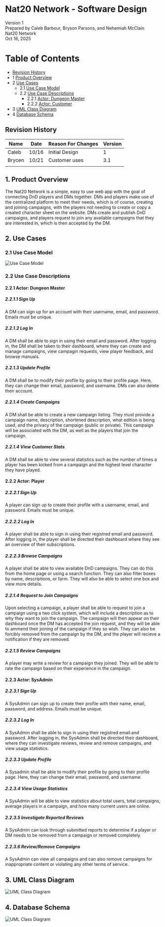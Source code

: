 # Nat20 Network - Software Design 

Version 1  
Prepared by Caleb Barbour, Bryson Parsons, and Nehemiah McClain\
Nat20 Network\
Oct 16, 2025

Table of Contents
=================
* [Revision History](#revision-history)
* 1 [Product Overview](#1-product-overview)
* 2 [Use Cases](#2-use-cases)
  * 2.1 [Use Case Model](#21-use-case-model)
  * 2.2 [Use Case Descriptions](#22-use-case-descriptions)
    * 2.2.1 [Actor: Dungeon Master](#221-actor-dungeon-master)
    * 2.2.2 [Actor: Customer](#222-actor-customer) 
* 3 [UML Class Diagram](#3-uml-class-diagram)
* 4 [Database Schema](#4-database-schema)

## Revision History
| Name | Date    | Reason For Changes  | Version   |
| ---- | ------- | ------------------- | --------- |
|  Caleb  |10/16     | Initial Design      |    1      |
|Brycen|  10/21       |  Customer uses   |   3.1        |
|      |         |                     |           |

## 1. Product Overview
The Nat20 Network is a simple, easy to use web app with the goal of connecting DnD players and DMs together. DMs and players make use of the centralized platform to meet their needs, which is of course, creating and joining campaigns, with the players not needing to create or copy a created character sheet on the website. 
DMs create and publish DnD campaigns, and players request to join any available campaigns that they are interested in, which is then accepted by the DM.

## 2. Use Cases
### 2.1 Use Case Model
![Use Case Model](https://github.com/cmbarbour-edu/Fall25-Group10/blob/nmcclain-milestone4/doc/object-oriented-design/nat20use-case.png)

### 2.2 Use Case Descriptions

#### 2.2.1 Actor: Dungeon Master
##### 2.2.1.1 Sign Up
A DM can sign up for an account with their username, email, and password. Emails must be unique.
##### 2.2.1.2 Log In
A DM shall be able to sign in using their email and password. After logging in, the DM shall be taken to their dashboard, where they can create and manage campaigns, view campagin requests, view player feedback, and browse manuals.
##### 2.2.1.3 Update Profile
A DM shall be to modify their profile by going to their profile page. Here, they can change their email, password, and username. DMs can also delete their account.
##### 2.2.1.4 Create Campaigns
A DM shall be able to create a new campaign listing. They must provide a campaign name, description, shortened description, what edition is being used, and the privacy of the campaign (public or private). This campaign will be associated with the DM, as well as the players that join the campaign. 
##### 2.2.1.4 View Customer Stats
A DM shall be able to view several statistics such as the number of times a player has been kicked from a campaign and the highest level character they have played.

#### 2.2.2 Actor: Player
##### 2.2.2.1 Sign Up
A player can sign up to create their profile with a username, email, and password. Emails must be unique.
##### 2.2.2.2 Log In
A player shall be able to sign in using their registred email and password. After logging in, the player shall be directed their dashboard where they see an overview of their subscriptions.
##### 2.2.2.3 Browse Campaigns
A player shall be able to view available DnD campaigns. They can do this from the home page or using a search function. They can also filter boxes by name, descriptions, or farm. They will also be able to select one box and view more details.
##### 2.2.1.4 Request to Join Campaigns
Upon selecting a campaign, a player shall be able to request to join a campaign using a two click system, which will include a description as to why they want to join the campaign. The campaign will then appear on their dashboard once the DM has accepted the join request, and they will be able to ammend their joining of the campaign if they so wish. They can also be forcibly removed from the campaign by the DM, and the player will recieve a notification if they are removed.
##### 2.2.1.5 Review Campaigns
A player may write a review for a campaign they joined. They will be able to rate the campaign based on their experience in the campaign.

#### 2.2.3 Actor: SysAdmin
##### 2.2.3.1 Sign Up
A SysAdmin can sign up to create their profile with their name, email, password, and address. Emails must be unique.
##### 2.2.3.2 Log In
A SysAdmin shall be able to sign in using their registred email and password. After logging in, the SysAdmin shall be directed their dashboard, where they can investigate reviews, review and remove campaigns, and view usage statistics.
##### 2.2.3.3 Update Profile
A Sysadmin shall be able to modify their profile by going to their profile page. Here, they can change their email, password, and username. 
##### 2.2.3.4 View Usage Statistics
A SysAdmin will be able to view statistics about total users, total campaigns, average players in a campaign, and how many current users are online.
##### 2.2.3.5 Investigate Reported Reviews
A SysAdmin can look through submitted reports to determine if a player or DM needs to be removed from a campaign or removed completely.
##### 2.2.3.6 Review/Remove Campaigns
A SysAdmin can view all campaigns and can also remove campaigns for inappropriate content or violating any other terms of service.

## 3. UML Class Diagram
![UML Class Diagram](https://github.com/csc340-uncg/f25-team0/blob/main/doc/object-oriented-design/class-diagram.png)
## 4. Database Schema
![UML Class Diagram](https://github.com/cmbarbour-edu/Fall25-Group10/blob/cbarbour-milestone4/doc/object-oriented-design/schema.png)
